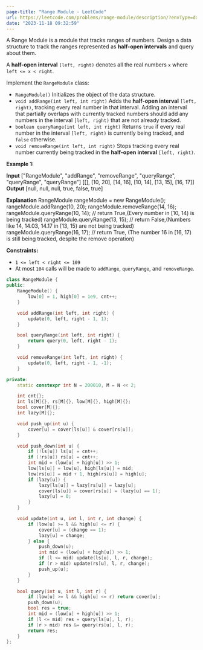 ```yaml
---
page-title: "Range Module - LeetCode"
url: https://leetcode.com/problems/range-module/description/?envType=daily-question&envId=2023-11-12
date: "2023-11-18 09:32:59"
---
```

A Range Module is a module that tracks ranges of numbers. Design a data structure to track the ranges represented as **half-open intervals** and query about them.

A **half-open interval** `[left, right)` denotes all the real numbers `x` where `left <= x < right`.

Implement the `RangeModule` class:

-   `RangeModule()` Initializes the object of the data structure.
-   `void addRange(int left, int right)` Adds the **half-open interval** `[left, right)`, tracking every real number in that interval. Adding an interval that partially overlaps with currently tracked numbers should add any numbers in the interval `[left, right)` that are not already tracked.
-   `boolean queryRange(int left, int right)` Returns `true` if every real number in the interval `[left, right)` is currently being tracked, and `false` otherwise.
-   `void removeRange(int left, int right)` Stops tracking every real number currently being tracked in the **half-open interval** `[left, right)`.

**Example 1:**

**Input**
\["RangeModule", "addRange", "removeRange", "queryRange", "queryRange", "queryRange"\]
\[\[\], \[10, 20\], \[14, 16\], \[10, 14\], \[13, 15\], \[16, 17\]\]
**Output**
\[null, null, null, true, false, true\]

**Explanation**
RangeModule rangeModule = new RangeModule();
rangeModule.addRange(10, 20);
rangeModule.removeRange(14, 16);
rangeModule.queryRange(10, 14); // return True,(Every number in \[10, 14) is being tracked)
rangeModule.queryRange(13, 15); // return False,(Numbers like 14, 14.03, 14.17 in \[13, 15) are not being tracked)
rangeModule.queryRange(16, 17); // return True, (The number 16 in \[16, 17) is still being tracked, despite the remove operation)

**Constraints:**

-   `1 <= left < right <= 109`
-   At most `104` calls will be made to `addRange`, `queryRange`, and `removeRange`.

```cpp
class RangeModule {
public:
    RangeModule() {
        low[0] = 1, high[0] = 1e9, cnt++;
    }

    void addRange(int left, int right) {
        update(0, left, right - 1, 1);
    }

    bool queryRange(int left, int right) {
        return query(0, left, right - 1);
    }

    void removeRange(int left, int right) {
        update(0, left, right - 1, -1);
    }

private:
    static constexpr int N = 200010, M = N << 2;

    int cnt{};
    int ls[M]{}, rs[M]{}, low[M]{}, high[M]{};
    bool cover[M]{};
    int lazy[M]{};

    void push_up(int u) {
        cover[u] = cover[ls[u]] & cover[rs[u]];
    }

    void push_down(int u) {
        if (!ls[u]) ls[u] = cnt++;
        if (!rs[u]) rs[u] = cnt++;
        int mid = (low[u] + high[u]) >> 1;
        low[ls[u]] = low[u], high[ls[u]] = mid;
        low[rs[u]] = mid + 1, high[rs[u]] = high[u];
        if (lazy[u]) {
            lazy[ls[u]] = lazy[rs[u]] = lazy[u];
            cover[ls[u]] = cover[rs[u]] = (lazy[u] == 1);
            lazy[u] = 0;
        }
    }

    void update(int u, int l, int r, int change) {
        if (low[u] >= l && high[u] <= r) {
            cover[u] = (change == 1);
            lazy[u] = change;
        } else {
            push_down(u);
            int mid = (low[u] + high[u]) >> 1;
            if (l <= mid) update(ls[u], l, r, change);
            if (r > mid) update(rs[u], l, r, change);
            push_up(u);
        }
    }

    bool query(int u, int l, int r) {
        if (low[u] >= l && high[u] <= r) return cover[u];
        push_down(u);
        bool res = true;
        int mid = (low[u] + high[u]) >> 1;
        if (l <= mid) res = query(ls[u], l, r);
        if (r > mid) res &= query(rs[u], l, r);
        return res;
    }
};
```